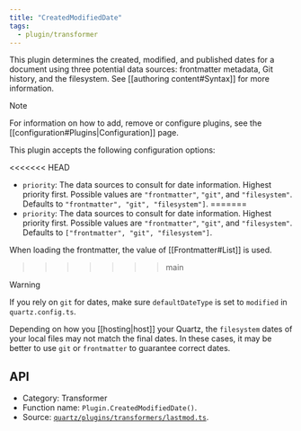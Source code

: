 ```yaml
---
title: "CreatedModifiedDate"
tags:
  - plugin/transformer
---
```


This plugin determines the created, modified, and published dates for a document using three potential data sources: frontmatter metadata, Git history, and the filesystem. See [[authoring content#Syntax]] for more information.

> [!note]
> For information on how to add, remove or configure plugins, see the [[configuration#Plugins|Configuration]] page.

This plugin accepts the following configuration options:

<<<<<<< HEAD
- `priority`: The data sources to consult for date information. Highest priority first. Possible values are `"frontmatter"`, `"git"`, and `"filesystem"`. Defaults to `"frontmatter", "git", "filesystem"]`.
=======
- `priority`: The data sources to consult for date information. Highest priority first. Possible values are `"frontmatter"`, `"git"`, and `"filesystem"`. Defaults to `["frontmatter", "git", "filesystem"]`.

When loading the frontmatter, the value of [[Frontmatter#List]] is used.
>>>>>>> main

> [!warning]
> If you rely on `git` for dates, make sure `defaultDateType` is set to `modified` in `quartz.config.ts`.
>
> Depending on how you [[hosting|host]] your Quartz, the `filesystem` dates of your local files may not match the final dates. In these cases, it may be better to use `git` or `frontmatter` to guarantee correct dates.

## API

- Category: Transformer
- Function name: `Plugin.CreatedModifiedDate()`.
- Source: [`quartz/plugins/transformers/lastmod.ts`](https://github.com/jackyzha0/quartz/blob/v4/quartz/plugins/transformers/lastmod.ts).
